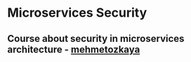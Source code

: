 # Microservices Security
## Course about security in microservices architecture - <a href="https://github.com/aspnetrun/run-aspnetcore-microservices">mehmetozkaya</a>
